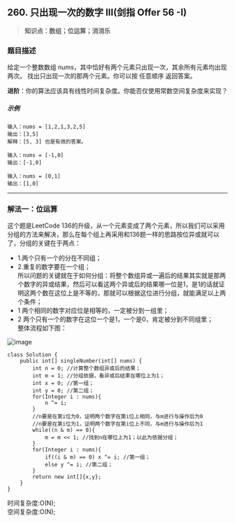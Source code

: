 ## 260. 只出现一次的数字 III(剑指 Offer 56 -I)
> **知识点：数组；位运算；消消乐**
### 题目描述

给定一个整数数组 nums，其中恰好有两个元素只出现一次，其余所有元素均出现两次。 找出只出现一次的那两个元素。你可以按 任意顺序 返回答案。

**进阶**：你的算法应该具有线性时间复杂度。你能否仅使用常数空间复杂度来实现？
##### 示例

```
输入：nums = [1,2,1,3,2,5]
输出：[3,5]
解释：[5, 3] 也是有效的答案。

输入：nums = [-1,0]
输出：[-1,0]

输入：nums = [0,1]
输出：[1,0]
```
---
### 解法一：位运算
这个题是LeetCode 136的升级，从一个元素变成了两个元素，所以我们可以采用分组的方法来解决，那么在每个组上再采用和136题一样的思路按位异或就可以了，分组的关键在于两点：
- 1.两个只有一个的分在不同组；
- 2.重复的数字要在一个组；    
所以问题的关键就在于如何分组：将整个数组异或一遍后的结果其实就是那两个数字的异或结果，然后可以看这两个异或后的结果哪一位是1，是1的话就证明这两个数在这位上是不等的，那就可以根据这位进行分组，就能满足以上两个条件；
- 1 两个相同的数字对应位是相等的，一定被分到一组里；
- 2 两个只有一个的数字在这位一个是1，一个是0，肯定被分到不同组里；        
整体流程如下图：

![image](https://note.youdao.com/yws/public/resource/806e27c4466efcf75e18b51ca94d39c9/xmlnote/E1199887E83A48918EF9175DC31B2FBF/7699)
```
class Solution {
    public int[] singleNumber(int[] nums) {
        int n = 0; //计算整个数组异或后的结果；
        int m = 1; //分组依据，看异或后结果在哪位上为1；
        int x = 0; //第一组；
        int y = 0; //第二组；
        for(Integer i : nums){
            n ^= i;
        }
        //n要是在第i位为0，证明两个数字在第i位上相同，与m进行与操作后为0
        //n要是在第i位为1，证明两个数字在第i位上不同，与m进行与操作后为1
        while((n & m) == 0){
            m = m << 1; //找到n在哪位上为1；以此为依据分组；
        }
        for(Integer i : nums){
            if((i & m) == 0) x ^= i; //第一组；
            else y ^= i; //第二组；
        }
        return new int[]{x,y};
    }
}
```
时间复杂度:O(N);   
空间复杂度:O(N);
